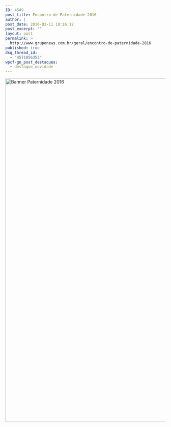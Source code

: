 ```yaml
---
ID: 4549
post_title: Encontro de Paternidade 2016
author: |
post_date: 2016-02-11 18:16:12
post_excerpt: ""
layout: post
permalink: >
  http://www.gruponews.com.br/geral/encontro-de-paternidade-2016
published: true
dsq_thread_id:
  - "4571056353"
wpcf-gn_post_destaques:
  - destaque_novidade
---
```

<a href="http://www.gruponews.com.br/site/wp-content/uploads/2016/02/banner-paternidade-2016.jpg" rel="attachment wp-att-4548"><img class="aligncenter size-full wp-image-4548" src="http://www.gruponews.com.br/site/wp-content/uploads/2016/02/banner-paternidade-2016.jpg" alt="Banner Paternidade 2016" width="1920" height="1080" /></a>